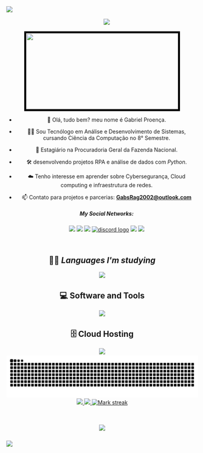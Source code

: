 <!--horizontal divider(gradiant)-->
<img src="https://user-images.githubusercontent.com/73097560/115834477-dbab4500-a447-11eb-908a-139a6edaec5c.gif">
<!--h1 without bottom border-->

<div id="user-content-toc">
  <ul align="center">
<summary><img src="https://readme-typing-svg.herokuapp.com/?font=Righteous&size=35&center=true&vCenter=true&width=500&height=70&duration=4000&lines=Olá!+👋;Seja+bem-vindo!;+Meu+nome+é+Gabriel😃;" />    </summary>
  </ul>
</div>

<div align="center">
<img src="zoro.gif" style=" width: 400px; /* width of container */
    height: 200px; /* height of container */
    object-fit: cover;
    border: 5px solid black;">
<br>

<!--Intro start-->

- 👋 Olá, tudo bem? meu nome é Gabriel Proença.
  
- 👨‍💻 Sou Tecnólogo em Análise e Desenvolvimento de Sistemas, cursando Ciência da Computação no 8° Semestre.

- 🚀 Estagiário na Procuradoria Geral da Fazenda Nacional.

- 🛠️ desenvolvendo projetos RPA e análise de dados com <i>Python</i>.

- ☁️ Tenho interesse em aprender sobre Cybersegurança, Cloud computing e infraestrutura de redes.
  
- 📫 Contato para projetos e parcerias: **GabsRag2002@outlook.com**
  

  <i><h5>My Social Networks:</h5></i>

  <a href="#" alt="Instagram">
  <a href="https://www.instagram.com/gab_proenca/" target="_blank"><img src="https://img.shields.io/badge/-Instagram-%23E4405F?style=for-the-badge&logo=instagram&logoColor=white"></a> 
  
  <a href="#" alt="Whatsapp">
  <a href="https://api.whatsapp.com/send/?phone=%2B5511949919959&text&app_absent=0" target="_blank"><img src="https://img.shields.io/badge/WhatsApp-25D366?style=for-the-badge&logo=whatsapp&logoColor=white" target="_blank"></a>
  
   <a href="#" alt="Linkedin">
   <a href="https://www.linkedin.com/in/gabriel-proencabr/" target="_blank"><img src="https://img.shields.io/badge/-LinkedIn-%230077B5?style=for-the-badge&logo=linkedin&logoColor=white" target="_blank"></a>  
   <a href="https://discord.gg/63dDaJHr" target="_blank"><img src="https://img.shields.io/static/v1?message=Discord&logo=discord&label=&color=7289DA&logoColor=white&labelColor=&style=for-the-badge" alt="discord logo"/></a> 
   <a href="mailto:eduardogamesbr890@gmail.com"><img src="https://img.shields.io/badge/Gmail-D14836?style=for-the-badge&logo=gmail&logoColor=white" target="_blank"></a> 
     
  <img src="https://user-images.githubusercontent.com/73097560/115834477-dbab4500-a447-11eb-908a-139a6edaec5c.gif">
  
 <br>
 
 <h2>👨‍💻 <i>Languages ​​I'm studying</i></h2>
 
 <img src= "https://skillicons.dev/icons?i=python,js,html,css )](https://skillicons.dev">

 <h2>💻 Software and Tools</h2>

 <img src="https://skillicons.dev/icons?i=vscode,git,discord" />
 
<h2>🗄️ Cloud Hosting</h2>
<img src="https://skillicons.dev/icons?i=github,vercel," />


<img src="https://raw.githubusercontent.com/younglich/younglich/output/snake.svg" alt="Snake animation" />

</div>

<div align="center">
   <a href="https://github.com/YoungLich">
  <img height="180em" src="https://github-readme-stats.vercel.app/api?username=YoungLich&theme=tokyonight&show_icons=true&count_private=true"/>
  <img height="180em" src="https://github-readme-stats.vercel.app/api/top-langs/?username=YoungLich&layout=compact&langs_count=6&theme=tokyonight"/>
  <img  title="🔥 Get streak stats for your profile at git.io/streak-stats" alt="Mark streak" src="https://github-readme-streak-stats.herokuapp.com/?user=YoungLich&theme=tokyonight&hide_border=false" /> 
</div>

<h1 align="center">
<img src="https://readme-typing-svg.herokuapp.com/?font=Righteous&size=35&center=true&vCenter=true&width=500&height=70&duration=4000&lines=Obrigado+pela+atenção!;Até+Logo!+😉;" />
</h1>

<!--horizontal divider(gradiant)-->
<img src="https://user-images.githubusercontent.com/73097560/115834477-dbab4500-a447-11eb-908a-139a6edaec5c.gif">
<!--h1 without bottom border-->
